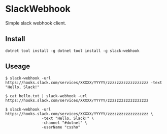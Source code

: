 # SlackWebhook

Simple slack webhook client.

## Install

```
dotnet tool install -g dotnet tool install -g slack-webhook
```

## Useage

```
$ slack-webhook -url https://hooks.slack.com/services/XXXXX/YYYYY/zzzzzzzzzzzzzzzzzz -text "Hello, Slack!"

$ cat hello.txt | slack-webhook -url https://hooks.slack.com/services/XXXXX/YYYYY/zzzzzzzzzzzzzzzzzz

$ slack-webhook -url https://hooks.slack.com/services/XXXXX/YYYYY/zzzzzzzzzzzzzzzzzz \
                -text "Hello, Slack!" \
                -channel "#dotnet" \
                -userName "cssho"
```
